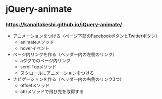 # jQuery-animate

### https://kanaitakeshi.github.io/jQuery-animate/
- アニメーションをつける（ページ下部のFacebookボタンとTwitterボタン）
  - animateメソッド
  - hoverイベント
- ページ内リンクを作る（ヘッダー内の左側のリンク）
  - aタグでのページ内リンク
  - scrollTopメソッド
  - スクロールにアニメーションをつける
- ナビゲーションを作る（ヘッダー内の右側のリンク3つ）
  - offsetメソッド
  - attrメソッドで飛び先を取得する
